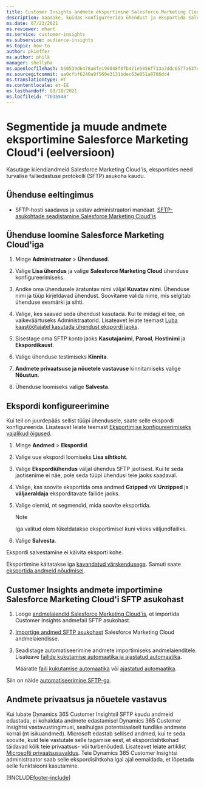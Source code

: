 ```yaml
---
title: Customer Insights andmete eksportimine Salesforce Marketing Cloud'i
description: Vaadake, kuidas konfigureerida ühendust ja eksportida Salesforce Marketing Cloud'i.
ms.date: 07/23/2021
ms.reviewer: mhart
ms.service: customer-insights
ms.subservice: audience-insights
ms.topic: how-to
author: pkieffer
ms.author: philk
manager: shellyha
ms.openlocfilehash: b50539d6478a8fe196048f0fb421e5856f713a3ddc6577a637e593f90857ae8b
ms.sourcegitcommit: aa0cfbf6240a9f560e3131bdec63e051a8786dd4
ms.translationtype: HT
ms.contentlocale: et-EE
ms.lasthandoff: 08/10/2021
ms.locfileid: "7035548"
---
```

# <a name="export-segments-and-other-data-to-salesforce-marketing-cloud-preview"></a>Segmentide ja muude andmete eksportimine Salesforce Marketing Cloud'i (eelversioon)

Kasutage kliendiandmeid Salesforce Marketing Cloud'is, eksportides need turvalise failiedastuse protokolli (SFTP) asukoha kaudu.

## <a name="prerequisites-for-connection"></a>Ühenduse eeltingimus

- SFTP-hosti saadavus ja vastav administraatori mandaat. [SFTP-asukohtade seadistamine Salesforce Marketing Cloud'is](https://help.salesforce.com/articleView?id=sf.mc_es_configure_enhanced_ftp.htm&type=5) 

## <a name="set-up-the-connection-to-salesforce-marketing-cloud"></a>Ühenduse loomine Salesforce Marketing Cloud'iga

1. Minge **Administraator** > **Ühendused**.

1. Valige **Lisa ühendus** ja valige **Salesforce Marketing Cloud** ühenduse konfigureerimiseks.

1. Andke oma ühendusele äratuntav nimi väljal **Kuvatav nimi**. Ühenduse nimi ja tüüp kirjeldavad ühendust. Soovitame valida nime, mis selgitab ühenduse eesmärki ja sihti.

1. Valige, kes saavad seda ühendust kasutada. Kui te midagi ei tee, on vaikeväärtuseks Administraatorid. Lisateavet leiate teemast [Luba kaastöötajatel kasutada ühendust ekspordi jaoks](connections.md#allow-contributors-to-use-a-connection-for-exports).

1. Sisestage oma SFTP konto jaoks **Kasutajanimi**, **Parool**, **Hostinimi** ja **Ekspordikaust**.

1. Valige ühenduse testimiseks **Kinnita**.

1. **Andmete privaatsuse ja nõuetele vastavuse** kinnitamiseks valige **Nõustun**.

1. Ühenduse loomiseks valige **Salvesta**.

## <a name="configure-an-export"></a>Ekspordi konfigureerimine

Kui teil on juurdepääs sellist tüüpi ühendusele, saate selle ekspordi konfigureerida. Lisateavet leiate teemast [Eksportimise konfigureerimiseks vajalikud õigused](export-destinations.md#set-up-a-new-export).

1. Minge **Andmed** > **Ekspordid**.

1. Valige uue ekspordi loomiseks **Lisa sihtkoht**.

1. Valige **Ekspordiühendus** väljal ühendus SFTP jaotisest. Kui te seda jaotisenime ei näe, pole seda tüüpi ühendusi teie jaoks saadaval.

1. Valige, kas soovite eksportida oma andmed **Gzipped** või **Unzipped** ja **väljaeraldaja** eksporditavate failide jaoks.

1. Valige olemid, nt segmendid, mida soovite eksportida.

   > [!NOTE]
   > Iga valitud olem tükeldatakse eksportimisel kuni viieks väljundfailiks. 

1. Valige **Salvesta**.

Ekspordi salvestamine ei käivita eksporti kohe.

Eksportimine käitatakse iga [kavandatud värskendusega](system.md#schedule-tab). Samuti saate [eksportida andmeid nõudmisel](export-destinations.md#run-exports-on-demand). 

## <a name="import-customer-insights-data-from-sftp-location-to-salesforce-marketing-cloud"></a>Customer Insights andmete importimine Salesforce Marketing Cloud'i SFTP asukohast

1. Looge [andmelaiendid Salesforce Marketing Cloud'is](https://help.salesforce.com/articleView?id=sf.mc_es_create_data_extension.htm&type=5), et importida Customer Insights andmefail SFTP asukohast.

2. [Importige andmed SFTP asukohast](https://help.salesforce.com/articleView?id=sf.mc_es_import_data_extension_classic.htm&type=5) Salesforce Marketing Cloud andmelaiendisse. 

3. Seadistage automatiseerimine andmete importimiseks andmelaienditele. Lisateave [failide kukutamise automaatika ja ajastatud automaatika](https://help.salesforce.com/articleView?id=sf.mc_as_triggered_automations.htm&type=5).

   Määratle [faili kukutamise automaatika](https://help.salesforce.com/articleView?id=sf.mc_as_define_a_triggered_automation.htm&type=5) või [ajastatud automaatika](https://help.salesforce.com/articleView?id=sf.mc_as_define_a_scheduled_automation.htm&type=5). 

Siin on näide [automatiseerimine SFTP-ga](https://help.salesforce.com/articleView?id=sf.mc_as_ftp_and_triggered_automation_scenario.htm&type=5).

## <a name="data-privacy-and-compliance"></a>Andmete privaatsus ja nõuetele vastavus

Kui lubate Dynamics 365 Customer Insightsil SFTP kaudu andmeid edastada, ei kohaldata andmete edastamisel Dynamics 365 Customer Insightsi vastavustingimusi, sealhulgas potentsiaalselt tundlike andmete korral (nt isikuandmed). Microsoft edastab sellised andmed, kui te seda soovite, kuid teie vastutate selle tagamise eest, et ekspordisihtkohad täidavad kõik teie privaatsus- või turbenõuded. Lisateavet leiate artiklist [Microsofti privaatsusavaldus](https://go.microsoft.com/fwlink/?linkid=396732).
Teie Dynamics 365 Customer Insightsi administraator saab selle ekspordisihtkoha igal ajal eemaldada, et lõpetada selle funktsiooni kasutamine.

[!INCLUDE[footer-include](../includes/footer-banner.md)]
